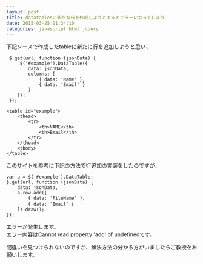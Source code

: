 ```yaml
---
layout: post
title: datatablesに新たな行を作成しようとするとエラーになってしまう
date: 2015-03-25 01:34:10
categories: javascript html jquery
---
```

<!-- {% raw %} -->
<p>下記ソースで作成したtableに新たに行を追加しようと思い、</p>



<pre class="lang-js prettyprint-override"><code> $.get(url, function (jsonData) {
     $('#example').DataTable({
        data: jsonData,
        columns: [
            { data: 'Name' },
            { data: 'Email' }
        ]
    });
 });
</code></pre>

<pre class="lang-html prettyprint-override"><code>&lt;table id="example"&gt;
    &lt;thead&gt;
        &lt;tr&gt;
            &lt;th&gt;NAME&lt;/th&gt;
            &lt;th&gt;Email&lt;/th&gt;
        &lt;/tr&gt;
    &lt;/thead&gt;
    &lt;tbody&gt;
&lt;/table&gt;
</code></pre>

<p><a href="http://qiita.com/Ki4mTaria/items/f309653da284628d0900" rel="nofollow">このサイトを参考に</a>下記の方法で行追加の実装をしたのですが、</p>



<pre class="lang-js prettyprint-override"><code>var a = $('#example').DataTable;
$.get(url, function (jsonData) {
    data: jsonData,
    a.row.add([
        { data: 'FileName' },
        { data: 'Email' ｝
    ]).draw();
});
</code></pre>

<p>エラーが発生します。<br>
エラー内容はCannot read property 'add' of undefinedです。</p>

<p>間違いを見つけられないのですが、解決方法の分かる方がいましたらご教授をお願いします。</p>
<!-- {% endraw %} -->
